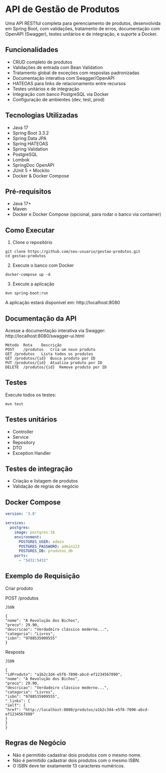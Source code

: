 # API de Gestão de Produtos
Uma API RESTful completa para gerenciamento de produtos, desenvolvida em Spring Boot, com validações, tratamento de erros, documentação com OpenAPI (Swagger), testes unitários e de integração, e suporte a Docker.

## Funcionalidades

- CRUD completo de produtos
- Validações de entrada com Bean Validation
- Tratamento global de exceções com respostas padronizadas
- Documentação interativa com Swagger/OpenAPI
- HATEOAS para links de relacionamento entre recursos
- Testes unitários e de integração
- Integração com banco PostgreSQL via Docker
- Configuração de ambientes (dev, test, prod)

## Tecnologias Utilizadas

- Java 17
- Spring Boot 3.3.2
- Spring Data JPA
- Spring HATEOAS
- Spring Validation
- PostgreSQL
- Lombok
- SpringDoc OpenAPI
- JUnit 5 + Mockito
- Docker & Docker Compose

## Pré-requisitos

- Java 17+
- Maven
- Docker e Docker Compose (opcional, para rodar o banco via container)

## Como Executar

1. Clone o repositório

```
git clone https://github.com/seu-usuario/gestao-produtos.git
cd gestao-produtos
````
2. Execute o banco com Docker
```
docker-compose up -d
````
3. Execute a aplicação
```
mvn spring-boot:run
````
A aplicação estará disponível em:
http://localhost:8080

## Documentação da API

Acesse a documentação interativa via Swagger:
http://localhost:8080/swagger-ui.html

```
Método	Rota	Descrição
POST	/produtos	Cria um novo produto
GET	/produtos	Lista todos os produtos
GET	/produtos/{id}	Busca produto por ID
PUT	/produtos/{id}	Atualiza produto por ID
DELETE	/produtos/{id}	Remove produto por ID
````

## Testes

Execute todos os testes:
```
mvn test
````

## Testes unitários

- Controller
- Service
- Repository
- DTO
- Exception Handler

## Testes de integração

- Criação e listagem de produtos
- Validação de regras de negócio

## Docker Compose

```YAML
version: '3.8'

services:
  postgres:
    image: postgres:16
    environment:
      POSTGRES_USER: admin
      POSTGRES_PASSWORD: admin123
      POSTGRES_DB: produtos_db
    ports:
      - "5432:5432"
````

## Exemplo de Requisição

Criar produto

POST /produtos
```
JSON

{
"nome": "A Revolução dos Bichos",
"preco": 29.90,
"descricao": "Verdadeiro clássico moderno...",
"categoria": "Livros",
"isbn": "9788535909555"
}
````


Resposta
```
JSON

{
"idProduto": "a1b2c3d4-e5f6-7890-abcd-ef1234567890",
"nome": "A Revolução dos Bichos",
"preco": 29.90,
"descricao": "Verdadeiro clássico moderno...",
"categoria": "Livros",
"isbn": "9788535909555",
"_links": {
"self": {
"href": "http://localhost:8080/produtos/a1b2c3d4-e5f6-7890-abcd-ef1234567890"
}
}
}
````

## Regras de Negócio

- Não é permitido cadastrar dois produtos com o mesmo nome.
- Não é permitido cadastrar dois produtos com o mesmo ISBN.
- O ISBN deve ter exatamente 13 caracteres numéricos.



